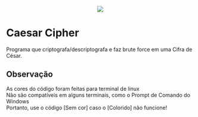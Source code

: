 <div align="center">
  <img src="https://user-images.githubusercontent.com/62410044/91565482-aa11c680-e918-11ea-99ba-58ac5ba0435a.png">
</div>

# Caesar Cipher
Programa que criptografa/descriptografa e faz brute force em uma Cifra de César.

## Observação
As cores do código foram feitas para terminal de linux<br>
Não são compatíveis em alguns terminais, como o Prompt de Comando do Windows<br>
Portanto, use o código [Sem cor] caso o [Colorido] não funcione!
